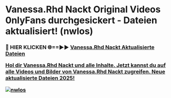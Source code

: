 # Vanessa.Rhd Nackt Original Videos 0nlyFans durchgesickert - Dateien aktualisiert! (nwlos)

<h3>🔴 HIER KLICKEN 🌐==►► <a href="https://tinyurl.com/h6vf6nb8" rel="nofollow">Vanessa.Rhd Nackt Aktualisierte Dateien

Hol dir Vanessa.Rhd Nackt und alle Inhalte. Jetzt kannst du auf alle Videos und Bilder von Vanessa.Rhd Nackt zugreifen. Neue aktualisierte Dateien 2025!

[![nwlos](https://i.imgur.com/sD4kR3V.gif)](https://tinyurl.com/h6vf6nb8)
